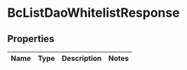 
# BcListDaoWhitelistResponse

## Properties
Name | Type | Description | Notes
------------ | ------------- | ------------- | -------------



